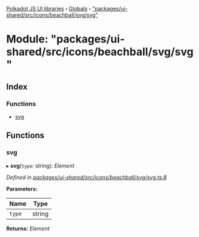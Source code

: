 [Polkadot JS UI libraries](../README.md) › [Globals](../globals.md) › ["packages/ui-shared/src/icons/beachball/svg/svg"](_packages_ui_shared_src_icons_beachball_svg_svg_.md)

# Module: "packages/ui-shared/src/icons/beachball/svg/svg"

## Index

### Functions

* [svg](_packages_ui_shared_src_icons_beachball_svg_svg_.md#svg)

## Functions

###  svg

▸ **svg**(`type`: string): *Element*

*Defined in [packages/ui-shared/src/icons/beachball/svg/svg.ts:8](https://github.com/polkadot-js/ui/blob/0288421c/packages/ui-shared/src/icons/beachball/svg/svg.ts#L8)*

**Parameters:**

Name | Type |
------ | ------ |
`type` | string |

**Returns:** *Element*
